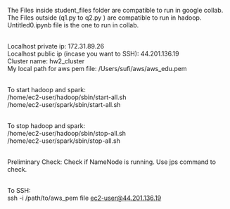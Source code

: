 The Files inside student_files folder are compatible to run in google collab.<br>
The Files outside (q1.py to q2.py ) are compatible to run in hadoop.<br>
Untitled0.ipynb file is the one to run in collab.<br><br>

Localhost private ip: 172.31.89.26<br>
Localhost public ip (incase you want to SSH): 44.201.136.19<br>
Cluster name: hw2_cluster<br>
My local path for aws pem file: /Users/sufi/aws/aws_edu.pem<br><br>

To start hadoop and spark:<br>
/home/ec2-user/hadoop/sbin/start-all.sh<br>
/home/ec2-user/spark/sbin/start-all.sh<br><br>

To stop hadoop and spark:<br>
/home/ec2-user/hadoop/sbin/stop-all.sh<br>
/home/ec2-user/spark/sbin/stop-all.sh<br><br>

Preliminary Check: Check if NameNode is running. Use jps command to check.<br><br>

To SSH:<br>
ssh -i /path/to/aws_pem file ec2-user@44.201.136.19<br><br>

